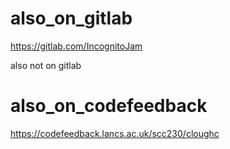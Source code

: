 # also_on_gitlab
https://gitlab.com/IncognitoJam

also not on gitlab

# also_on_codefeedback

https://codefeedback.lancs.ac.uk/scc230/cloughc
